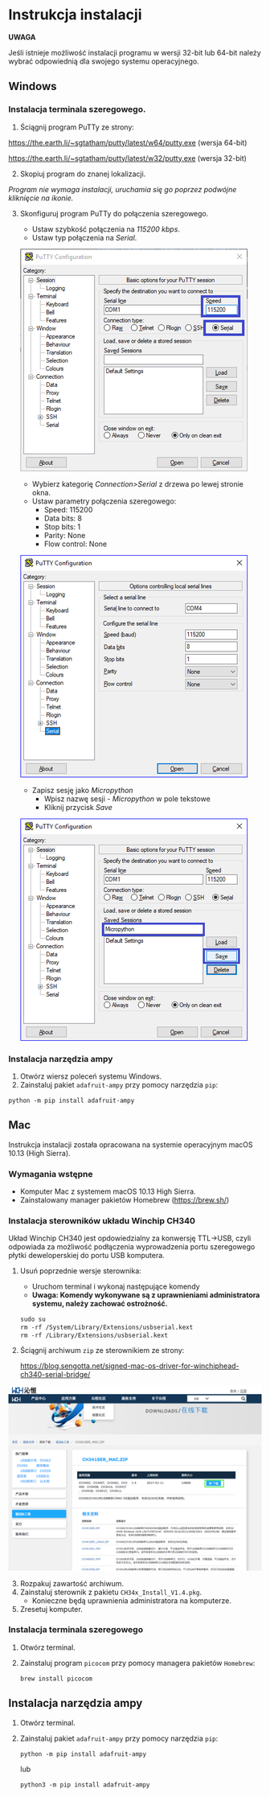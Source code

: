 # Instrukcja instalacji

**UWAGA**

Jeśli istnieje możliwość instalacji programu w wersji 32-bit lub 64-bit należy wybrać odpowiednią dla swojego systemu operacyjnego.

## Windows
### Instalacja terminala szeregowego.

1. Ściągnij program PuTTy ze strony:

https://the.earth.li/~sgtatham/putty/latest/w64/putty.exe (wersja 64-bit)

https://the.earth.li/~sgtatham/putty/latest/w32/putty.exe (wersja 32-bit)

2. Skopiuj program do znanej lokalizacji. 

_Program nie wymaga instalacji, uruchamia się go poprzez podwójne kliknięcie na ikonie._

3. Skonfiguruj program PuTTy do połączenia szeregowego.
    - Ustaw szybkość połączenia na _115200 kbps_.
    - Ustaw typ połączenia na _Serial_.

    ![](img/installation-instructions/01-putty_config_serial.png)

    - Wybierz kategorię _Connection>Serial_ z drzewa po lewej stronie okna.
    - Ustaw parametry połączenia szeregowego:
        - Speed: 115200
        - Data bits: 8
        - Stop bits: 1
        - Parity: None
        - Flow control: None

    ![](img/installation-instructions/02-putty_config_serial_params.png)

    - Zapisz sesję jako _Micropython_
        - Wpisz nazwę sesji - _Micropython_ w pole tekstowe
        - Kliknij przycisk _Save_

    ![](img/installation-instructions/03-putty_config_save.png)

### Instalacja narzędzia ampy
1. Otwórz wiersz poleceń systemu Windows.
2. Zainstaluj pakiet `adafruit-ampy` przy pomocy narzędzia `pip`:

```
python -m pip install adafruit-ampy
```

## Mac
Instrukcja instalacji została opracowana na systemie operacyjnym macOS 10.13 (High Sierra).

### Wymagania wstępne

- Komputer Mac z systemem macOS 10.13 High Sierra.
- Zainstalowany manager pakietów Homebrew (https://brew.sh/)

### Instalacja sterowników układu Winchip CH340

Układ Winchip CH340 jest opdowiedzialny za konwersję TTL->USB, czyli odpowiada za możliwość podłączenia wyprowadzenia portu szeregowego płytki deweloperskiej do portu USB komputera.

1. Usuń poprzednie wersje sterownika:
    - Uruchom terminal i wykonaj następujące komendy
    - **Uwaga: Komendy wykonywane są z uprawnieniami administratora systemu, należy zachować ostrożność.**
    ```
    sudo su
    rm -rf /System/Library/Extensions/usbserial.kext
    rm -rf /Library/Extensions/usbserial.kext
    ```

2. Ściągnij archiwum `zip` ze sterownikiem ze strony:

    https://blog.sengotta.net/signed-mac-os-driver-for-winchiphead-ch340-serial-bridge/

![](img/installation-instructions/mac/01-ch340_drivers_download.png)

3. Rozpakuj zawartość archiwum.
4. Zainstaluj sterownik z pakietu `CH34x_Install_V1.4.pkg`.
    - Konieczne będą uprawnienia administratora na komputerze.
5. Zresetuj komputer.

### Instalacja terminala szeregowego

1. Otwórz terminal.
2. Zainstaluj program `picocom` przy pomocy managera pakietów `Homebrew`:

    ```
    brew install picocom
    ```

## Instalacja narzędzia ampy
1. Otwórz terminal.
2. Zainstaluj pakiet `adafruit-ampy` przy pomocy narzędzia `pip`:

    ```
    python -m pip install adafruit-ampy
    ```

    lub

    ```
    python3 -m pip install adafruit-ampy
    ```



